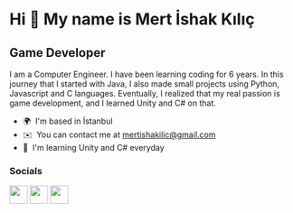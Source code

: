 Hi 👋 My name is Mert İshak Kılıç
=================================

Game Developer
------------------

I am a Computer Engineer. I have been learning coding for 6 years. In this journey that I started with Java, I also made small projects using Python, Javascript and C languages. Eventually, I realized that my real passion is game development, and I learned Unity and C# on that.

* 🌍  I'm based in İstanbul
* ✉️  You can contact me at [mertishakilic@gmail.com](mailto:mertishakilic@gmail.com)
* 🧠  I'm learning Unity and C# everyday


### Socials

<p align="left"> <a href="https://discord.com/users/mertiq#7723" target="_blank" rel="noreferrer"><img src="https://raw.githubusercontent.com/danielcranney/readme-generator/main/public/icons/socials/discord.svg" width="32" height="32" /></a> <a href="https://www.github.com/Mertiq" target="_blank" rel="noreferrer"><img src="https://raw.githubusercontent.com/danielcranney/readme-generator/main/public/icons/socials/github.svg" width="32" height="32" /></a> <a href="https://www.linkedin.com/in/mertiq" target="_blank" rel="noreferrer"><img src="https://raw.githubusercontent.com/danielcranney/readme-generator/main/public/icons/socials/linkedin.svg" width="32" height="32" /></a></p>

